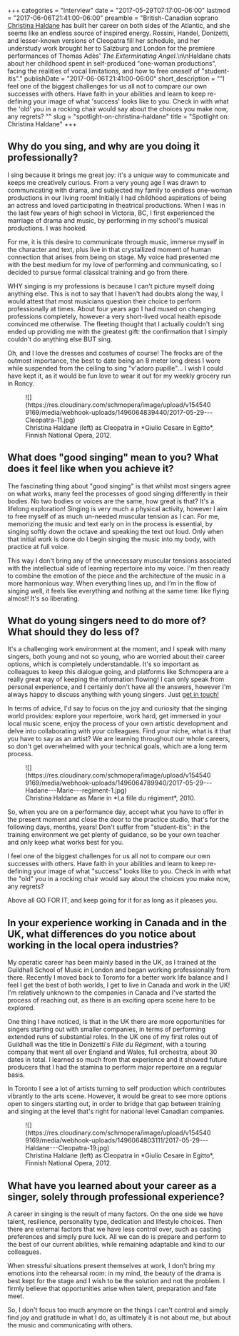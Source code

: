 +++
categories = "Interview"
date = "2017-05-29T07:17:00-06:00"
lastmod = "2017-06-06T21:41:00-06:00"
preamble = "British-Canadian soprano [Christina Haldane](/scene/people/christina-haldane/) has built her career on both sides of the Atlantic, and she seems like an endless source of inspired energy. Rossini, Handel, Donizetti, and lesser-known versions of Cleopatra fill her schedule, and her understudy work brought her to Salzburg and London for the premiere performances of Thomas Adès' *The Exterminating Angel*.\n\nHaldane chats about her childhood spent in self-produced \"one-woman productions\", facing the realities of vocal limitations, and how to free oneself of \"student-itis\"."
publishDate = "2017-06-06T21:41:00-06:00"
short_description = "&quot;I feel one of the biggest challenges for us all not to compare our own successes with others. Have faith in your abilities and learn to keep re-defining your image of what &#039;success&#039; looks like to you. Check in with what the &#039;old&#039; you in a rocking chair would say about the choices you make now, any regrets? &quot;"
slug = "spotlight-on-christina-haldane"
title = "Spotlight on: Christina Haldane"
+++

## Why do you sing, and why are you doing it professionally?

I sing because it brings me great joy: it's a unique way to communicate and keeps me creatively curious. From a very young age I was drawn to communicating with drama, and subjected my family to endless one-woman productions in our living room! Initially I had childhood aspirations of being an actress and loved participating in theatrical productions. When I was in the last few years of high school in Victoria, BC, I first experienced the marriage of drama and music, by performing in my school's musical productions. I was hooked. 

For me, it is this desire to communicate through music, immerse myself in the character and text, plus live in that crystallized moment of human connection that arises from being on stage. My voice had presented me with the best medium for my love of performing and communicating, so I decided to pursue formal classical training and go from there.

WHY singing is my professions is because I can't picture myself doing anything else. This is not to say that I haven't had doubts along the way, I would attest that most musicians question their choice to perform professionally at times. About four years ago I had mused on changing professions completely, however a very short-lived vocal health episode convinced me otherwise. The fleeting thought that I actually couldn't sing ended up providing me with the greatest gift: the confirmation that I simply couldn't do anything else BUT sing. 

Oh, and I love the dresses and costumes of course! The frocks are of the outmost importance, the best to date being an 8 meter long dress I wore while suspended from the ceiling to sing "v'adoro pupille"... I wish I could have kept it, as it would be fun love to wear it out for my weekly grocery run in Roncy.

<figure data-type="image">
![](https://res.cloudinary.com/schmopera/image/upload/v1545409169/media/webhook-uploads/1496064839440/2017-05-29---Cleopatra-11.jpg)<figcaption>Christina Haldane (left) as Cleopatra in *Giulio Cesare in Egitto*, Finnish National Opera, 2012.</figcaption>
</figure>

## What does "good singing" mean to you? What does it feel like when you achieve it?

The fascinating thing about "good singing" is that whilst most singers agree on what works, many feel the processes of good singing differently in their bodies. No two bodies or voices are the same, how great is that? It's a lifelong exploration! Singing is very much a physical activity, however I aim to free myself of as much un-needed muscular tension as I can. For me, memorizing the music and text early on in the process is essential, by singing softly down the octave and speaking the text out loud. Only when that initial work is done do I begin singing the music into my body, with practice at full voice. 

This way I don't bring any of the unnecessary muscular tensions associated with the intellectual side of learning repertoire into my voice. I'm then ready to combine the emotion of the piece and the architecture of the music in a more harmonious way. When everything lines up, and I’m in the flow of singing well, it feels like everything and nothing at the same time: like flying almost! It's so liberating.

## What do young singers need to do more of? What should they do less of?

It's a challenging work environment at the moment, and I speak with many singers, both young and not so young, who are worried about their career options, which is completely understandable. It's so important as colleagues to keep this dialogue going, and platforms like Schmopera are a really great way of keeping the information flowing! I can only speak from personal experience, and I certainly don't have all the answers, however I'm always happy to discuss anything with young singers. Just [get in touch!](mailto:info@christinahaldane.com)

In terms of advice, I'd say to focus on the joy and curiosity that the singing world provides: explore your repertoire, work hard, get immersed in your local music scene, enjoy the process of your own artistic development and delve into collaborating with your colleagues. Find your niche, what is it that you have to say as an artist? We are learning throughout our whole careers, so don't get overwhelmed with your technical goals, which are a long term process. 

<figure data-type="image">
![](https://res.cloudinary.com/schmopera/image/upload/v1545409169/media/webhook-uploads/1496064789940/2017-05-29---Hadane---Marie---regiment-1.jpg)
<figcaption>Christina Haldane as Marie in *La fille du régiment*, 2010.</figcaption>
</figure>

So, when you are on a performance day, accept what you have to offer in the present moment and close the door to the practice studio, that's for the following days, months, years! Don't suffer from "student-itis": in the training environment we get plenty of guidance, so be your own teacher and only keep what works best for you. 

I feel one of the biggest challenges for us all not to compare our own successes with others. Have faith in your abilities and learn to keep re-defining your image of what "success" looks like to you. Check in with what the "old" you in a rocking chair would say about the choices you make now, any regrets? 

Above all GO FOR IT, and keep going for it for as long as it pleases you.

## In your experience working in Canada and in the UK, what differences do you notice about working in the local opera industries?

My operatic career has been mainly based in the UK, as I trained at the Guildhall School of Music in London and began working professionally from there. Recently I moved back to Toronto for a better work life balance and I feel I get the best of both worlds, I get to live in Canada and work in the UK! I'm relatively unknown to the companies in Canada and I've started the process of reaching out, as there is an exciting opera scene here to be explored. 

One thing I have noticed, is that in the UK there are more opportunities for singers starting out with smaller companies, in terms of performing extended runs of substantial roles. In the UK one of my first roles out of Guildhall was the title in Donizetti's *Fille du Régiment*, with a touring company that went all over England and Wales, full orchestra, about 30 dates in total. I learned so much from that experience and it showed future producers that I had the stamina to perform major repertoire on a regular basis. 

In Toronto I see a lot of artists turning to self production which contributes vibrantly to the arts scene. However, it would be great to see more options open to singers starting out, in order to bridge that gap between training and singing at the level that's right for national level Canadian companies.

<figure data-type="image">
![](https://res.cloudinary.com/schmopera/image/upload/v1545409169/media/webhook-uploads/1496064803111/2017-05-29---Haldane---Cleopatra-19.jpg)
<figcaption>Christina Haldane (left) as Cleopatra in *Giulio Cesare in Egitto*, Finnish National Opera, 2012.</figcaption>
</figure>

## What have you learned about your career as a singer, solely through professional experience?

A career in singing is the result of many factors. On the one side we have talent, resilience, personality type, dedication and lifestyle choices. Then there are external factors that we have less control over, such as casting preferences and simply pure luck. All we can do is prepare and perform to the best of our current abilities, while remaining adaptable and kind to our colleagues.

When stressful situations present themselves at work, I don't bring my emotions into the rehearsal room: in my mind, the beauty of the drama is best kept for the stage and I wish to be the solution and not the problem. I firmly believe that opportunities arise when talent, preparation and fate meet.

So, I don't focus too much anymore on the things I can't control and simply find joy and gratitude in what I do, as ultimately it is not about me, but about the music and communicating with others.
